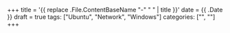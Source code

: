 +++
title = '{{ replace .File.ContentBaseName "-" " " | title }}'
date = {{ .Date }}
draft = true
tags: ["Ubuntu", "Network", "Windows"]
categories: ["", ""]
+++
